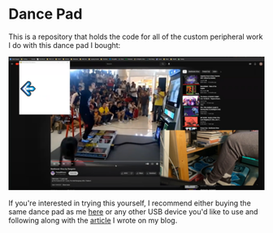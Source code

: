 # Dance Pad
This is a repository that holds the code for all of the custom peripheral work I do with this dance pad I bought:

<p align='center'>
  <a href='https://www.youtube.com/watch?v=Y5Q5HogJ8bo&feature=emb_logo' targe='_blank'>
    <img src='imgs/dance-pad-example.png' width='650'>
  </a>
</p>

If you're interested in trying this yourself, I recommend either buying the same dance pad as me <a href='https://www.amazon.com/OSTENT-Non-Slip-Dancing-Blanket-Compatible-PC/dp/B00FJ2KTXC/ref=sr_1_7?keywords=dance+pads&qid=1669093405&sr=8-7'>here</a> or any other USB device you'd like to use and following along with the 
<a href="https://capsncrunch.github.io/articles/dance-pad-programming.html">article</a> I wrote on my blog.
